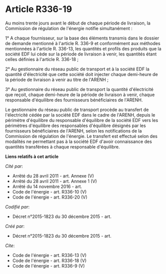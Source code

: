 # Article R336-19

Au moins trente jours avant le début de chaque période de livraison, la Commission de régulation de l'énergie notifie
simultanément :

1° A chaque fournisseur, sur la base des éléments transmis dans le dossier de demande mentionné à l'article R. 336-9 et
conformément aux méthodes mentionnées à l'article R. 336-13, les quantités et profils des produits que la société EDF lui
cède sur la période de livraison à venir, les quantités étant celles définies à l'article R. 336-18 ; 

2° Au gestionnaire du réseau public de transport et à la société EDF la quantité d'électricité que cette société doit
injecter chaque demi-heure de la période de livraison à venir au titre de l'ARENH ; 

3° Au gestionnaire du réseau public de transport la quantité d'électricité que reçoit, chaque demi-heure de la période de
livraison à venir, chaque responsable d'équilibre des fournisseurs bénéficiaires de l'ARENH.

Le gestionnaire du réseau public de transport procède au transfert de l'électricité cédée par la société EDF dans le cadre de
l'ARENH, depuis le périmètre d'équilibre du responsable d'équilibre de la société EDF vers les périmètres d'équilibre des
responsables d'équilibre désignés par les fournisseurs bénéficiaires de l'ARENH, selon les notifications de la Commission de
régulation de l'énergie. Le transfert est effectué selon des modalités ne permettant pas à la société EDF d'avoir
connaissance des quantités transférées à chaque responsable d'équilibre.

**Liens relatifs à cet article**

_Cité par_:

  - Arrêté du 28 avril 2011 - art. Annexe (V)
  - Arrêté du 28 avril 2011 - art. Annexe 1 (V)
  - Arrêté du 14 novembre 2016 - art.
  - Code de l'énergie - art. R336-10 (V)
  - Code de l'énergie - art. R336-20 (V)

_Codifié par_:

  - Décret n°2015-1823 du 30 décembre 2015 - art.

_Créé par_:

  - Décret n°2015-1823 du 30 décembre 2015 - art.

_Cite_:

  - Code de l'énergie - art. R336-13 (V)
  - Code de l'énergie - art. R336-18 (V)
  - Code de l'énergie - art. R336-9 (V)
